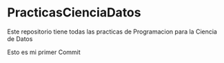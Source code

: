 # PracticasCienciaDatos
Este repositorio tiene todas las practicas de Programacion para la Ciencia de Datos


Esto es mi primer Commit
